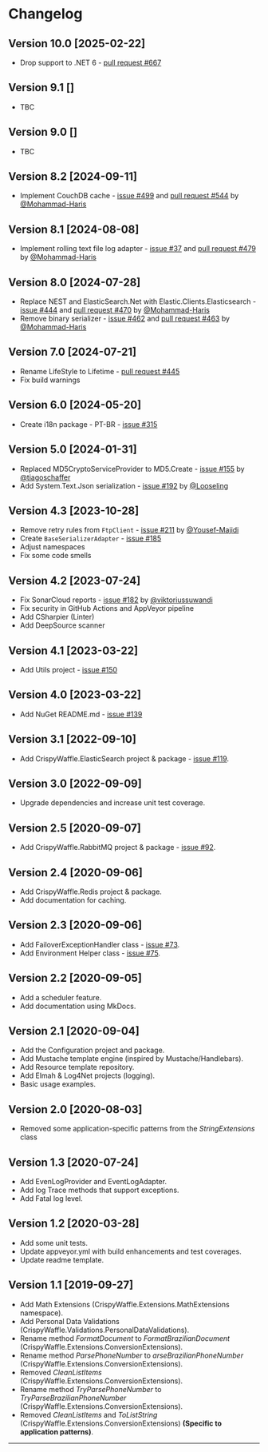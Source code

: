 # Changelog

## Version 10.0 [2025-02-22]

- Drop support to .NET 6 - [pull request #667](https://github.com/guibranco/CrispyWaffle/pull/667)

## Version 9.1 []

- TBC

## Version 9.0 []

- TBC

## Version 8.2 [2024-09-11]

- Implement CouchDB cache - [issue #499](https://github.com/guibranco/CrispyWaffle/issues/499) and [pull request #544](https://github.com/guibranco/CrispyWaffle/pull/544) by [@Mohammad-Haris](https://github.com/Mohammad-Haris)

## Version 8.1 [2024-08-08]

- Implement rolling text file log adapter - [issue #37](https://github.com/guibranco/CrispyWaffle/issues/37) and [pull request #479](https://github.com/guibranco/CrispyWaffle/pull/479) by [@Mohammad-Haris](https://github.com/Mohammad-Haris)

## Version 8.0 [2024-07-28]

- Replace NEST and ElasticSearch.Net with Elastic.Clients.Elasticsearch - [issue #444](https://github.com/guibranco/CrispyWaffle/issues/444) and [pull request #470](https://github.com/guibranco/CrispyWaffle/pull/470) by [@Mohammad-Haris](https://github.com/Mohammad-Haris)
- Remove binary serializer - [issue #462](https://github.com/guibranco/CrispyWaffle/issues/462) and [pull request #463](https://github.com/guibranco/CrispyWaffle/pull/463) by [@Mohammad-Haris](https://github.com/Mohammad-Haris)

## Version 7.0 [2024-07-21]

- Rename LifeStyle to Lifetime - [pull request #445](https://github.com/guibranco/CrispyWaffle/pull/445)
- Fix build warnings

## Version 6.0 [2024-05-20]

- Create i18n package - PT-BR - [issue #315](https://github.com/guibranco/CrispyWaffle/issues/315)

## Version 5.0 [2024-01-31]

- Replaced MD5CryptoServiceProvider to MD5.Create - [issue #155](https://github.com/guibranco/CrispyWaffle/issues/155) by [@tiagoschaffer](https://github.com/tiagoschaffer)
- Add System.Text.Json serialization - [issue #192](https://github.com/guibranco/CrispyWaffle/issues/192) by [@Looseling](https://github.com/Looseling)

## Version 4.3 [2023-10-28]

- Remove retry rules from `FtpClient` - [issue #211](https://github.com/guibranco/CrispyWaffle/issues/211) by [@Yousef-Majidi](https://github.com/Yousef-Majidi)
- Create `BaseSerializerAdapter` - [issue #185](https://github.com/guibranco/CrispyWaffle/issues/185)
- Adjust namespaces
- Fix some code smells

## Version 4.2 [2023-07-24]

- Fix SonarCloud reports - [issue #182](https://github.com/guibranco/CrispyWaffle/issues/182) by [@viktoriussuwandi](https://github.com/viktoriussuwandi)
- Fix security in GitHub Actions and AppVeyor pipeline
- Add CSharpier (Linter)
- Add DeepSource scanner

## Version 4.1 [2023-03-22]

- Add Utils project - [issue #150](https://github.com/guibranco/CrispyWaffle/issues/150)

## Version 4.0 [2023-03-22]

- Add NuGet README.md - [issue #139](https://github.com/guibranco/CrispyWaffle/issues/139)

## Version 3.1 [2022-09-10]

- Add CrispyWaffle.ElasticSearch project & package - [issue #119](https://github.com/guibranco/CrispyWaffle/issues/119).

## Version 3.0 [2022-09-09]

- Upgrade dependencies and increase unit test coverage.

## Version 2.5 [2020-09-07]

- Add CrispyWaffle.RabbitMQ project & package  - [issue #92](https://github.com/guibranco/CrispyWaffle/issues/92).

## Version 2.4 [2020-09-06]

- Add CrispyWaffle.Redis project & package.
- Add documentation for caching.

## Version 2.3 [2020-09-06]

- Add FailoverExceptionHandler class - [issue #73](https://github.com/guibranco/CrispyWaffle/issues/73).
- Add Environment Helper class - [issue #75](https://github.com/guibranco/CrispyWaffle/issues/75).

## Version 2.2 [2020-09-05]

- Add a scheduler feature.
- Add documentation using MkDocs.

## Version 2.1 [2020-09-04]

- Add the Configuration project and package.
- Add Mustache template engine (inspired by Mustache/Handlebars).
- Add Resource template repository.
- Add Elmah & Log4Net projects (logging).
- Basic usage examples.

## Version 2.0 [2020-08-03]

- Removed some application-specific patterns from the *StringExtensions* class

## Version 1.3 [2020-07-24]

- Add EvenLogProvider and EventLogAdapter.
- Add log Trace methods that support exceptions.
- Add Fatal log level.

## Version 1.2 [2020-03-28]

- Add some unit tests.
- Update appveyor.yml with build enhancements and test coverages.
- Update readme template.

## Version 1.1 [2019-09-27]

- Add Math Extensions (CrispyWaffle.Extensions.MathExtensions namespace).
- Add Personal Data Validations (CrispyWaffle.Validations.PersonalDataValidations).
- Rename method *FormatDocument* to *FormatBrazilianDocument* (CrispyWaffle.Extensions.ConversionExtensions).
- Rename method *ParsePhoneNumber* to *arseBrazilianPhoneNumber* (CrispyWaffle.Extensions.ConversionExtensions).
- Removed *CleanListItems* (CrispyWaffle.Extensions.ConversionExtensions).
- Rename method *TryParsePhoneNumber* to *TryParseBrazilianPhoneNumber* (CrispyWaffle.Extensions.ConversionExtensions).
- Removed *CleanListItems* and *ToListString* (CrispyWaffle.Extensions.ConversionExtensions) **(Specific to application patterns)**.

---
